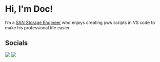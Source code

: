 
# Hi, I'm Doc!

I’m a [SAN Storage Engineer](https://www.linkedin.com/in/ralph-g-33703a252/) who enjoys creating pws scripts in VS code to make his professional life easier.

## Socials

[![](https://img.shields.io/badge/LinkedIn-0077B5?style=for-the-badge&logo=linkedin&logoColor=white)](https://www.linkedin.com/in/ralph-g-33703a252)
[![](https://komarev.com/ghpvc/?username=dannysteenman&style=for-the-badge&color=red&abbreviated=true)](https://github.com/DocCLF)
